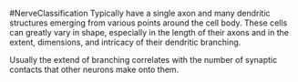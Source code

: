 #NerveClassification 
Typically have a single axon and many dendritic structures emerging from various points around the cell body. These cells can greatly vary in shape, especially in the length of their axons and in the extent, dimensions, and intricacy of their dendritic branching.

Usually the extend of branching correlates with the number of synaptic contacts that other neurons make onto them.